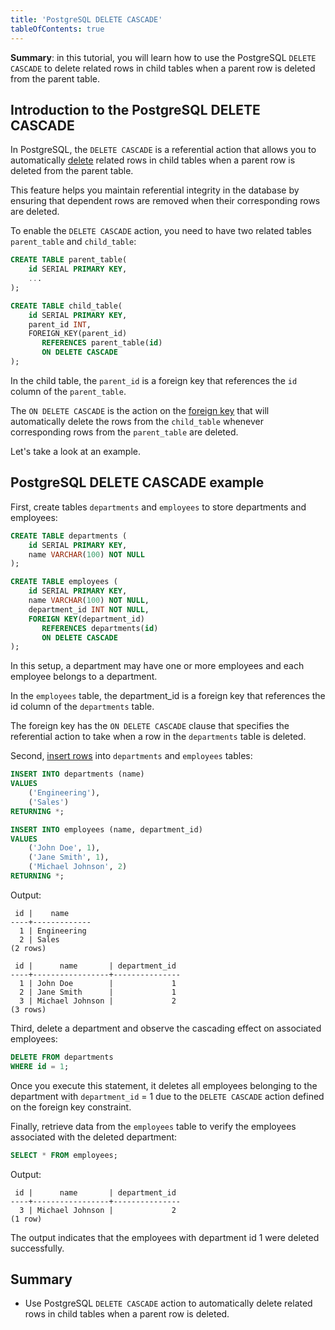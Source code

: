 ```yaml
---
title: 'PostgreSQL DELETE CASCADE'
tableOfContents: true
---
```


**Summary**: in this tutorial, you will learn how to use the PostgreSQL `DELETE CASCADE` to delete related rows in child tables when a parent row is deleted from the parent table.

## Introduction to the PostgreSQL DELETE CASCADE

In PostgreSQL, the `DELETE CASCADE` is a referential action that allows you to automatically [delete](/postgresql/postgresql-delete) related rows in child tables when a parent row is deleted from the parent table.

This feature helps you maintain referential integrity in the database by ensuring that dependent rows are removed when their corresponding rows are deleted.

To enable the `DELETE CASCADE` action, you need to have two related tables `parent_table` and `child_table`:

```sql
CREATE TABLE parent_table(
    id SERIAL PRIMARY KEY,
    ...
);

CREATE TABLE child_table(
    id SERIAL PRIMARY KEY,
    parent_id INT,
    FOREIGN_KEY(parent_id)
       REFERENCES parent_table(id)
       ON DELETE CASCADE
);
```

In the child table, the `parent_id` is a foreign key that references the `id` column of the `parent_table`.

The `ON DELETE CASCADE` is the action on the [foreign key](/postgresql/postgresql-foreign-key) that will automatically delete the rows from the `child_table` whenever corresponding rows from the `parent_table` are deleted.

Let's take a look at an example.

## PostgreSQL DELETE CASCADE example

First, create tables `departments` and `employees` to store departments and employees:

```sql
CREATE TABLE departments (
    id SERIAL PRIMARY KEY,
    name VARCHAR(100) NOT NULL
);

CREATE TABLE employees (
    id SERIAL PRIMARY KEY,
    name VARCHAR(100) NOT NULL,
    department_id INT NOT NULL,
    FOREIGN KEY(department_id)
       REFERENCES departments(id)
       ON DELETE CASCADE
);
```

In this setup, a department may have one or more employees and each employee belongs to a department.

In the `employees` table, the department_id is a foreign key that references the id column of the `departments` table.

The foreign key has the `ON DELETE CASCADE` clause that specifies the referential action to take when a row in the `departments` table is deleted.

Second, [insert rows](/postgresql/postgresql-insert-multiple-rows) into `departments` and `employees` tables:

```sql
INSERT INTO departments (name)
VALUES
    ('Engineering'),
    ('Sales')
RETURNING *;

INSERT INTO employees (name, department_id)
VALUES
    ('John Doe', 1),
    ('Jane Smith', 1),
    ('Michael Johnson', 2)
RETURNING *;
```

Output:

```
 id |    name
----+-------------
  1 | Engineering
  2 | Sales
(2 rows)

 id |      name       | department_id
----+-----------------+---------------
  1 | John Doe        |             1
  2 | Jane Smith      |             1
  3 | Michael Johnson |             2
(3 rows)
```

Third, delete a department and observe the cascading effect on associated employees:

```sql
DELETE FROM departments
WHERE id = 1;
```

Once you execute this statement, it deletes all employees belonging to the department with `department_id` = 1 due to the `DELETE CASCADE` action defined on the foreign key constraint.

Finally, retrieve data from the `employees` table to verify the employees associated with the deleted department:

```sql
SELECT * FROM employees;
```

Output:

```
 id |      name       | department_id
----+-----------------+---------------
  3 | Michael Johnson |             2
(1 row)
```

The output indicates that the employees with department id 1 were deleted successfully.

## Summary

- Use PostgreSQL `DELETE CASCADE` action to automatically delete related rows in child tables when a parent row is deleted.
